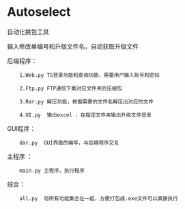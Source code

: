 # Autoselect

自动化挑包工具


输入修改单编号和升级文件名，自动获取升级文件


后端程序：
        
        1.Web.py TS登录功能和查询功能，需要用户输入账号和密码
        
        2.Ftp.py FTP通信下载对应文件夹的压缩包
        
        3.Rar.py 解压功能，根据需要的文件名解压出对应的文件
        
        4.UI.py  输出excel ，在指定文件夹输出升级文件信息
        
GUI程序：
        
        dar.py  GUI界面的编写，与后端程序交互
    
    
主程序  ：
        
        main.py 主程序，执行程序
        
        
综合：
        
        all.py  将所有功能集合在一起，方便打包成.exe文件可以直接执行
